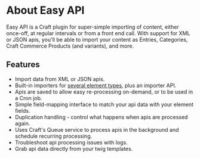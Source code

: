 # About Easy API

Easy API is a Craft plugin for super-simple importing of content, either once-off, at regular intervals or from a front end call. With support for XML or JSON apis, you'll be able to import your content as Entries, Categories, Craft Commerce Products (and variants), and more.

## Features

- Import data from XML or JSON apis.
- Built-in importers for [several element types](content-mapping/element-types.md), plus an importer API. 
- Apis are saved to allow easy re-processing on-demand, or to be used in a Cron job.
- Simple field-mapping interface to match your api data with your element fields.
- Duplication handling - control what happens when apis are processed again.
- Uses Craft's Queue service to process apis in the background and schedule recurring processing.
- Troubleshoot api processing issues with logs.
- Grab api data directly from your twig templates.
